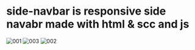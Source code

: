 # side-navbar is responsive side navabr made with html & scc and js
![001](https://user-images.githubusercontent.com/98063069/211415866-ece80612-9aca-4b9b-8eba-968ba17fa96f.PNG)
![003](https://user-images.githubusercontent.com/98063069/211415860-4bcb5306-812d-4bea-8224-48c8c2ad0627.jpg)
![002](https://user-images.githubusercontent.com/98063069/211415864-04b77f67-fae1-44ad-a7fc-2ebab99f2e4b.PNG)
